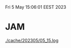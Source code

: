 Fri  5 May 15:06:01 EEST 2023
# JAM
<a href='./cache/202305/05_15.log'>./cache/202305/05_15.log</a>
